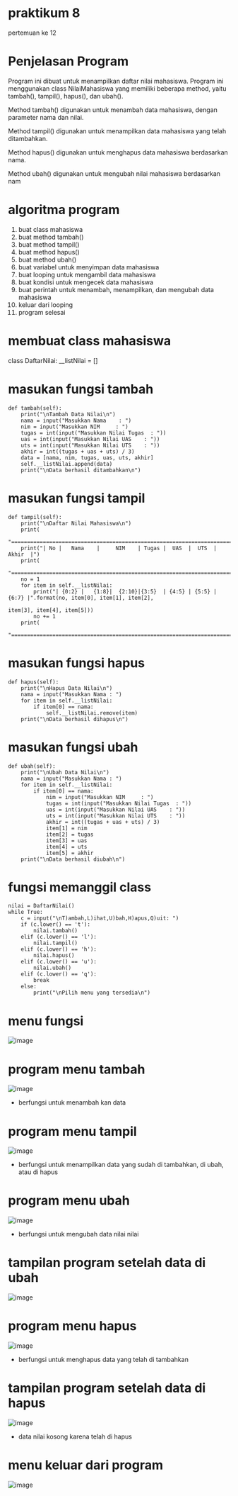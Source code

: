 # praktikum 8
pertemuan ke 12

# Penjelasan Program

Program ini dibuat untuk menampilkan daftar nilai mahasiswa. Program ini menggunakan class NilaiMahasiswa yang memiliki beberapa method, yaitu tambah(), tampil(), hapus(), dan ubah(). 

Method tambah() digunakan untuk menambah data mahasiswa, dengan parameter nama dan nilai.

Method tampil() digunakan untuk menampilkan data mahasiswa yang telah ditambahkan.

Method hapus() digunakan untuk menghapus data mahasiswa berdasarkan nama.

Method ubah() digunakan untuk mengubah nilai mahasiswa berdasarkan nam

# algoritma program

1. buat class mahasiswa
2. buat method tambah()
3. buat method tampil()
4. buat method hapus()
5. buat method ubah()
6. buat variabel untuk menyimpan data mahasiswa
7. buat looping untuk mengambil data mahasiswa
8. buat kondisi untuk mengecek data mahasiswa
9. buat perintah untuk menambah, menampilkan, dan mengubah data mahasiswa
10. keluar dari looping
11. program selesai

# membuat class mahasiswa
class DaftarNilai:
    __listNilai = []
# masukan fungsi tambah
    def tambah(self):
        print("\nTambah Data Nilai\n")
        nama = input("Masukkan Nama    : ")
        nim = input("Masukkan NIM     : ")
        tugas = int(input("Masukkan Nilai Tugas  : "))
        uas = int(input("Masukkan Nilai UAS    : "))
        uts = int(input("Masukkan Nilai UTS    : "))
        akhir = int((tugas + uas + uts) / 3)
        data = [nama, nim, tugas, uas, uts, akhir]
        self.__listNilai.append(data)
        print("\nData berhasil ditambahkan\n")
# masukan fungsi tampil
    def tampil(self):
        print("\nDaftar Nilai Mahasiswa\n")
        print(
            "========================================================================")
        print("| No |   Nama    |     NIM    | Tugas |  UAS  |  UTS  |  Akhir  |")
        print(
            "========================================================================")
        no = 1
        for item in self.__listNilai:
            print("| {0:2} |   {1:8}|  {2:10}|{3:5}  | {4:5} | {5:5} | {6:7} |".format(no, item[0], item[1], item[2],
                                                                                     item[3], item[4], item[5]))
            no += 1
        print(
            "========================================================================")
# masukan fungsi hapus
    def hapus(self):
        print("\nHapus Data Nilai\n")
        nama = input("Masukkan Nama : ")
        for item in self.__listNilai:
            if item[0] == nama:
                self.__listNilai.remove(item)
        print("\nData berhasil dihapus\n")
# masukan fungsi ubah
    def ubah(self):
        print("\nUbah Data Nilai\n")
        nama = input("Masukkan Nama : ")
        for item in self.__listNilai:
            if item[0] == nama:
                nim = input("Masukkan NIM     : ")
                tugas = int(input("Masukkan Nilai Tugas  : "))
                uas = int(input("Masukkan Nilai UAS    : "))
                uts = int(input("Masukkan Nilai UTS    : "))
                akhir = int((tugas + uas + uts) / 3)
                item[1] = nim
                item[2] = tugas
                item[3] = uas
                item[4] = uts
                item[5] = akhir
        print("\nData berhasil diubah\n")
# fungsi memanggil class

    nilai = DaftarNilai()
    while True:
        c = input("\nT)ambah,L)ihat,U)bah,H)apus,Q)uit: ")
        if (c.lower() == 't'):
            nilai.tambah()
        elif (c.lower() == 'l'):
            nilai.tampil()
        elif (c.lower() == 'h'):
            nilai.hapus()
        elif (c.lower() == 'u'):
            nilai.ubah()
        elif (c.lower() == 'q'):
            break
        else:
            print("\nPilih menu yang tersedia\n")
# menu fungsi

![image](https://user-images.githubusercontent.com/115523263/207046657-cc099623-06e6-49c5-87f2-4c86ce0124d0.png)

# program menu tambah

![image](https://user-images.githubusercontent.com/115523263/207047308-139e20ef-780a-4d0f-8585-988f1beb4416.png)

- berfungsi untuk menambah kan data

# program menu tampil

![image](https://user-images.githubusercontent.com/115523263/207048071-292b20b3-1abf-48e0-9c41-c266f48e0db3.png)

- berfungsi untuk menampilkan data yang sudah di tambahkan, di ubah, atau di hapus

# program menu ubah

![image](https://user-images.githubusercontent.com/115523263/207048617-f74ab810-ec8f-4f7f-a523-cb77ca0cdf7b.png)

- berfungsi untuk mengubah data nilai nilai 

# tampilan program setelah data di ubah

![image](https://user-images.githubusercontent.com/115523263/207048992-d876ea56-80f6-49bf-975a-a463f707adbb.png)

# program menu hapus

![image](https://user-images.githubusercontent.com/115523263/207049180-47e13969-6b86-4356-9fd0-5a98b5995572.png)

- berfungsi untuk menghapus data yang telah di tambahkan

# tampilan program setelah data di hapus

![image](https://user-images.githubusercontent.com/115523263/207049475-a2220816-0ab8-41e0-bb59-b5283f8a2cf2.png)

- data nilai kosong karena telah di hapus

# menu keluar dari program

![image](https://user-images.githubusercontent.com/115523263/207049917-eb12849e-f738-4d7f-a004-cfe5a805b9f3.png)
